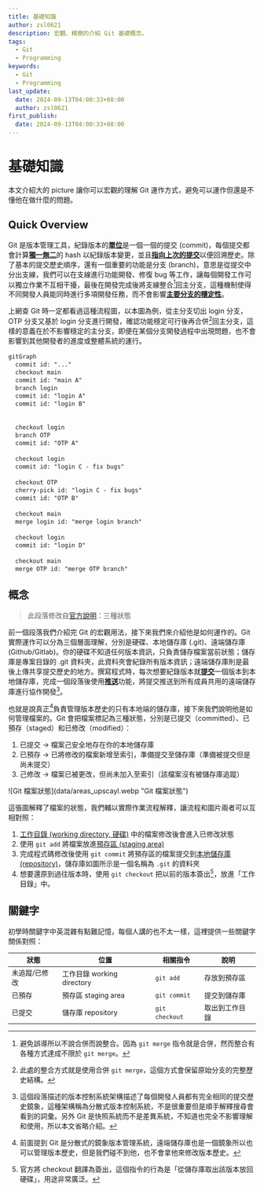 ```yaml
---
title: 基礎知識
author: zsl0621
description: 宏觀、精簡的介紹 Git 基礎概念。
tags:
  - Git
  - Programming
keywords:
  - Git
  - Programming
last_update:
  date: 2024-09-13T04:00:33+08:00
  author: zsl0621
first_publish:
  date: 2024-09-13T04:00:33+08:00
---
```


# 基礎知識

本文介紹大的 picture 讓你可以宏觀的理解 Git 運作方式，避免可以運作但還是不懂他在做什麼的問題。

## Quick Overview

Git 是版本管理工具，紀錄版本的<u>**單位**</u>是一個一個的提交 (commit)，每個提交都會計算<u>**獨一無二**</u>的 hash 以紀錄版本變更，並且<u>**指向上次的提交**</u>以便回溯歷史。除了基本的提交歷史順序，還有一個重要的功能是分支 (branch)，意思是從提交中分出支線，我們可以在支線進行功能開發、修復 bug 等工作，讓每個開發工作可以獨立作業不互相干擾，最後在開發完成後將支線整合[^merge]回主分支，這種機制使得不同開發人員能同時進行多項開發任務，而不會影響<u>**主要分支的穩定性**</u>。

[^merge]: 避免誤導所以不說合併而說整合。因為 `git merge` 指令就是合併，然而整合有各種方式達成不限於 `git merge`。

上網查 Git 時一定都看過這種流程圖，以本圖為例，從主分支切出 login 分支，OTP 分支又基於 login 分支進行開發，確認功能穩定可行後再合併[^combine]回主分支，這樣的意義在於不影響穩定的主分支，即便在某個分支開發過程中出現問題，也不會影響到其他開發者的進度或整體系統的運行。

[^combine]: 此處的整合方式就是使用合併 `git merge`，這個方式會保留原始分支的完整歷史結構。

<div style={{ textAlign: 'center' }}>

```mermaid
gitGraph
  commit id: "..."
  checkout main
  commit id: "main A"
  branch login
  commit id: "login A"
  commit id: "login B"


  checkout login
  branch OTP
  commit id: "OTP A"

  checkout login
  commit id: "login C - fix bugs"

  checkout OTP
  cherry-pick id: "login C - fix bugs"
  commit id: "OTP B"

  checkout main
  merge login id: "merge login branch"

  checkout login
  commit id: "login D"

  checkout main
  merge OTP id: "merge OTP branch"
```

</div>

## 概念

> 此段落修改自[官方說明](https://git-scm.com/book/zh-tw/v2/%E9%96%8B%E5%A7%8B-Git-%E5%9F%BA%E7%A4%8E%E8%A6%81%E9%BB%9E)：三種狀態

前一個段落我們介紹完 Git 的宏觀用法，接下來我們來介紹他是如何運作的。Git 實際運作可以分為三個層面理解，分別是硬碟、本地儲存庫 (.git)、遠端儲存庫 (Github/Gitlab)。你的硬碟不知道任何版本資訊，只負責儲存檔案當前狀態；儲存庫是專案目錄的 .git 資料夾，此資料夾會紀錄所有版本資訊；遠端儲存庫則是最後上傳共享提交歷史的地方。撰寫程式時，每次想要紀錄版本就<u>**提交**</u>一個版本到本地儲存庫，完成一個段落後使用<u>**推送**</u>功能，將提交推送到所有成員共用的遠端儲存庫進行協作開發[^DVCS]。

[^DVCS]: 這個段落描述的版本控制系統架構描述了每個開發人員都有完全相同的提交歷史鏡象，這種架構稱為分散式版本控制系統，不是很重要但是順手解釋搜尋會看到的詞彙。另外 Git 是快照系統而不是差異系統，不知道也完全不影響理解和使用，所以本文省略介紹。

也就是說真正[^real]負責管理版本歷史的只有本地端的儲存庫，接下來我們說明他是如何管理檔案的。Git 會把檔案標記為三種狀態，分別是已提交（committed）、已預存（staged）和已修改（modified）：

[^real]: 前面提到 Git 是分散式的鏡象版本管理系統，遠端儲存庫也是一個鏡象所以也可以管理版本歷史，但是我們碰不到他，也不會拿他來修改版本歷史。

1. 已提交 -> 檔案己安全地存在你的本地儲存庫
2. 已預存 -> 已將修改的檔案新增至索引，準備提交至儲存庫（準備被提交但是尚未提交）
3. 己修改 -> 檔案已被更改，但尚未加入至索引（該檔案沒有被儲存庫追蹤）

<div style={{ textAlign: 'center' }}>
  ![Git 檔案狀態](data/areas_upscayl.webp "Git 檔案狀態")
</div>

這張圖解釋了檔案的狀態，我們輔以實際作業流程解釋，讓流程和圖片兩者可以互相對照：

1. <u>工作目錄 (working directory, 硬碟)</u> 中的檔案修改後會進入已修改狀態
2. 使用 `git add` 將檔案放進<u>預存區 (staging area)</u>
3. 完成程式碼修改後使用 `git commit` 將預存區的檔案提交到<u>本地儲存庫 (repository)</u>，儲存庫如圖所示是一個名稱為 `.git` 的資料夾
4. 想要還原到過往版本時，使用 `git checkout` 把以前的版本簽出[^checkout]，放進「工作目錄」中。

[^checkout]: 官方將 checkout 翻譯為簽出，這個指令的行為是「從儲存庫取出該版本放回硬碟」，用途非常廣泛。

## 關鍵字

初學時關鍵字中英混雜有點難記憶，每個人講的也不太一樣，這裡提供一些關鍵字關係對照：

| 狀態           | 位置                      | 相關指令        |   說明         |
|-------------- |-------------------------- |----------------|-------------- |
| 未追蹤/已修改   | 工作目錄 working directory | `git add`      | 存放到預存區    |
| 已預存         | 預存區 staging area        | `git commit`   | 提交到儲存庫    |
| 已提交         | 儲存庫 repository          | `git checkout`<br/> | 取出到工作目錄  |
